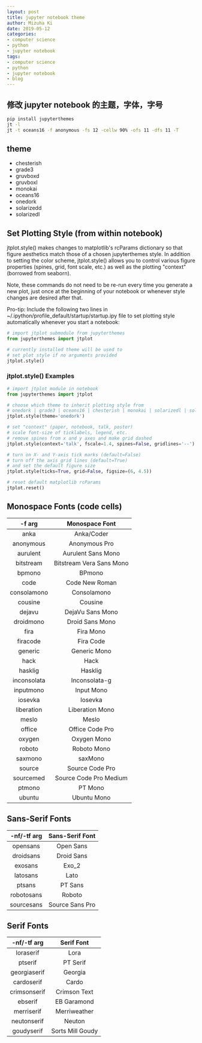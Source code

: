 ```yaml
---
layout: post
title: jupyter notebook theme
author: Mizuha Ki
date: 2019-05-12
categories:
- computer science
- python
- jupyter notebook
tags:
- computer science
- python
- jupyter notebook
- blog
---
```


## 修改 jupyter notebook 的主题，字体，字号
```bash
pip install jupyterthemes
jt -l
jt -t oceans16 -f anonymous -fs 12 -cellw 90% -ofs 11 -dfs 11 -T
```

## theme
- chesterish
- grade3
- gruvboxd
- gruvboxl
- monokai
- oceans16
- onedork
- solarizedd
- solarizedl

## Set Plotting Style (from within notebook)
jtplot.style() makes changes to matplotlib's rcParams dictionary so that figure aesthetics match those of a chosen jupyterthemes style. In addition to setting the color scheme, jtplot.style() allows you to control various figure properties (spines, grid, font scale, etc.) as well as the plotting "context" (borrowed from seaborn).

Note, these commands do not need to be re-run every time you generate a new plot, just once at the beginning of your notebook or whenever style changes are desired after that.

Pro-tip: Include the following two lines in ~/.ipython/profile_default/startup/startup.ipy file to set plotting style automatically whenever you start a notebook:

```python
# import jtplot submodule from jupyterthemes
from jupyterthemes import jtplot

# currently installed theme will be used to
# set plot style if no arguments provided
jtplot.style()
```

### jtplot.style() Examples
```python
# import jtplot module in notebook
from jupyterthemes import jtplot

# choose which theme to inherit plotting style from
# onedork | grade3 | oceans16 | chesterish | monokai | solarizedl | solarizedd
jtplot.style(theme='onedork')

# set "context" (paper, notebook, talk, poster)
# scale font-size of ticklabels, legend, etc.
# remove spines from x and y axes and make grid dashed
jtplot.style(context='talk', fscale=1.4, spines=False, gridlines='--')

# turn on X- and Y-axis tick marks (default=False)
# turn off the axis grid lines (default=True)
# and set the default figure size
jtplot.style(ticks=True, grid=False, figsize=(6, 4.5))

# reset default matplotlib rcParams
jtplot.reset()
```

## Monospace Fonts (code cells)

\-f arg | Monospace Font
:---: | :---:
anka | Anka/Coder
anonymous | Anonymous Pro
aurulent | Aurulent Sans Mono
bitstream | Bitstream Vera Sans Mono
bpmono | BPmono
code | Code New Roman
consolamono | Consolamono
cousine | Cousine
dejavu | DejaVu Sans Mono
droidmono | Droid Sans Mono
fira | Fira Mono
firacode | Fira Code
generic | Generic Mono
hack | Hack
hasklig | Hasklig
inconsolata | Inconsolata-g
inputmono | Input Mono
iosevka | Iosevka
liberation | Liberation Mono
meslo | Meslo
office | Office Code Pro
oxygen | Oxygen Mono
roboto | Roboto Mono
saxmono | saxMono
source | Source Code Pro
sourcemed | Source Code Pro Medium
ptmono | PT Mono
ubuntu | Ubuntu Mono

## Sans-Serif Fonts

\-nf/\-tf arg | Sans-Serif Font
:---: | :---:
opensans | Open Sans
droidsans | Droid Sans
exosans | Exo_2
latosans | Lato
ptsans | PT Sans
robotosans | Roboto
sourcesans | Source Sans Pro

## Serif Fonts

\-nf/\-tf arg | Serif Font
:---: | :---:
loraserif | Lora
ptserif | PT Serif
georgiaserif | Georgia
cardoserif | Cardo
crimsonserif | Crimson Text
ebserif | EB Garamond
merriserif | Merriweather
neutonserif | Neuton
goudyserif | Sorts Mill Goudy
